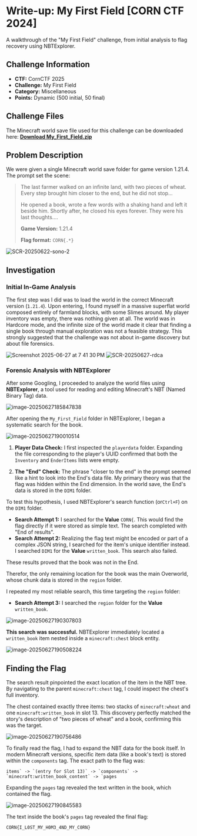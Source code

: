 # Write-up: My First Field [CORN CTF 2024]

A walkthrough of the "My First Field" challenge, from initial analysis to flag recovery using NBTExplorer.

## Challenge Information

- **CTF:** CornCTF 2025
- **Challenge:** My First Field
- **Category:** Miscellaneous
- **Points:** Dynamic (500 initial, 50 final)

## Challenge Files

The Minecraft world save file used for this challenge can be downloaded here:
[**Download My_First_Field.zip**](https://github.com/GarnettJZ/CTF-Writeups/releases/download/v1.0/My_First_Field.zip)


## Problem Description

We were given a single Minecraft world save folder for game version 1.21.4. The prompt set the scene:

> The last farmer walked on an infinite land, with two pieces of wheat. Every step brought him closer to the end, but he did not stop...
>
> He opened a book, wrote a few words with a shaking hand and left it beside him. Shortly after, he closed his eyes forever. They were his last thoughts....
>
> **Game Version:** 1.21.4
>
> **Flag format:** `CORN{.*}`

![SCR-20250622-sono-2](https://github.com/user-attachments/assets/cb0399bf-7800-409a-9db2-ff2a7f749bb4)

## Investigation

### Initial In-Game Analysis

The first step was I did was to load the world in the correct Minecraft version (`1.21.4`). Upon entering, I found myself in a massive superflat world composed entirely of farmland blocks, with some Slimes around. My player inventory was empty, there was nothing given at all. The world was in Hardcore mode, and the infinite size of the world made it clear that finding a single book through manual exploration was not a feasible strategy. This strongly suggested that the challenge was not about in-game discovery but about file forensics.

![Screenshot 2025-06-27 at 7 41 30 PM](https://github.com/user-attachments/assets/1910c212-ec9d-40fc-82fe-f2c237927a38)
![SCR-20250627-rdca](https://github.com/user-attachments/assets/1b4c2bb7-4cd7-4e54-b9a5-c88a32c37b36)

### Forensic Analysis with NBTExplorer

After some Googling, I proceeded to analyze the world files using **NBTExplorer**, a tool used for reading and editing Minecraft's NBT (Named Binary Tag) data.

![image-20250627185847838](https://github.com/user-attachments/assets/1f4d51f8-c23d-416e-b89d-36e4d84de7d7)

After opening the `My_First_Field` folder in NBTExplorer, I began a systematic search for the book.

![image-20250627190010514](https://github.com/user-attachments/assets/695b4f43-de8e-4d49-a34c-843ffe9573c7)

1.  **Player Data Check:** I first inspected the `playerdata` folder. Expanding the file corresponding to the player's UUID confirmed that both the `Inventory` and `EnderItems` lists were empty.

2.  **The "End" Check:** The phrase "closer to the end" in the prompt seemed like a hint to look into the End's data file. My primary theory was that the flag was hidden within the End dimension. In the world save, the End's data is stored in the `DIM1` folder.

To test this hypothesis, I used NBTExplorer's search function (or`Ctrl+F`) on the `DIM1` folder.

- **Search Attempt 1:** I searched for the **Value** `CORN{`. This would find the flag directly if it were stored as simple text. The search completed with "End of results".
- **Search Attempt 2:** Realizing the flag text might be encoded or part of a complex JSON string, I searched for the item's unique identifier instead. I searched `DIM1` for the **Value** `written_book`. This search also failed.

These results proved that the book was not in the End.

Therefor, the only remaining location for the book was the main Overworld, whose chunk data is stored in the `region` folder.

I repeated my most reliable search, this time targeting the `region` folder:

- **Search Attempt 3:** I searched the `region` folder for the **Value** `written_book`.

![image-20250627190307803](https://github.com/user-attachments/assets/d01b57ef-0121-485f-96cd-2f2c29944481)

**This search was successful.** NBTExplorer immediately located a `written_book` item nested inside a `minecraft:chest` block entity.

![image-20250627190508224](https://github.com/user-attachments/assets/4a2a139c-885a-4832-98d0-ec77f97b8346)

## Finding the Flag

The search result pinpointed the exact location of the item in the NBT tree. By navigating to the parent `minecraft:chest` tag, I could inspect the chest's full inventory.

The chest contained exactly three items: two stacks of `minecraft:wheat` and one `minecraft:written_book` in slot 13. This discovery perfectly matched the story's description of "two pieces of wheat" and a book, confirming this was the target.

![image-20250627190756486](https://github.com/user-attachments/assets/97edf639-b3c8-421a-9450-1e87a1783b38)

To finally read the flag, I had to expand the NBT data for the book itself. In modern Minecraft versions, specific item data (like a book's text) is stored within the `components` tag. The exact path to the flag was:

```
items` -> `(entry for Slot 13)` -> `components` -> `minecraft:written_book_content` -> `pages
```

Expanding the `pages` tag revealed the text written in the book, which contained the flag.

![image-20250627190845583](https://github.com/user-attachments/assets/6332b603-7301-40f9-a10c-748675adebff)

The text inside the book's `pages` tag revealed the final flag:

```
CORN{I_L0ST_MY_H0M3_4ND_MY_C0RN}
```
